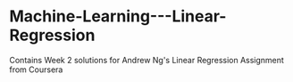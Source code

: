 # Machine-Learning---Linear-Regression
Contains Week 2 solutions for Andrew Ng's Linear Regression Assignment from Coursera

